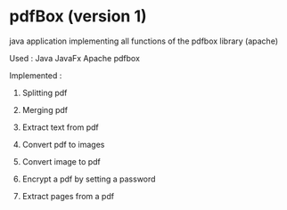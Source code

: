 # pdfBox (version 1)
java application implementing all functions of the pdfbox library (apache)

Used : Java JavaFx Apache pdfbox

Implemented : 


  1. Splitting pdf 

  2. Merging pdf

  3. Extract text from pdf

  4. Convert pdf to images

  5. Convert image to pdf

  6. Encrypt a pdf by setting a password

  7. Extract pages from a pdf
  
